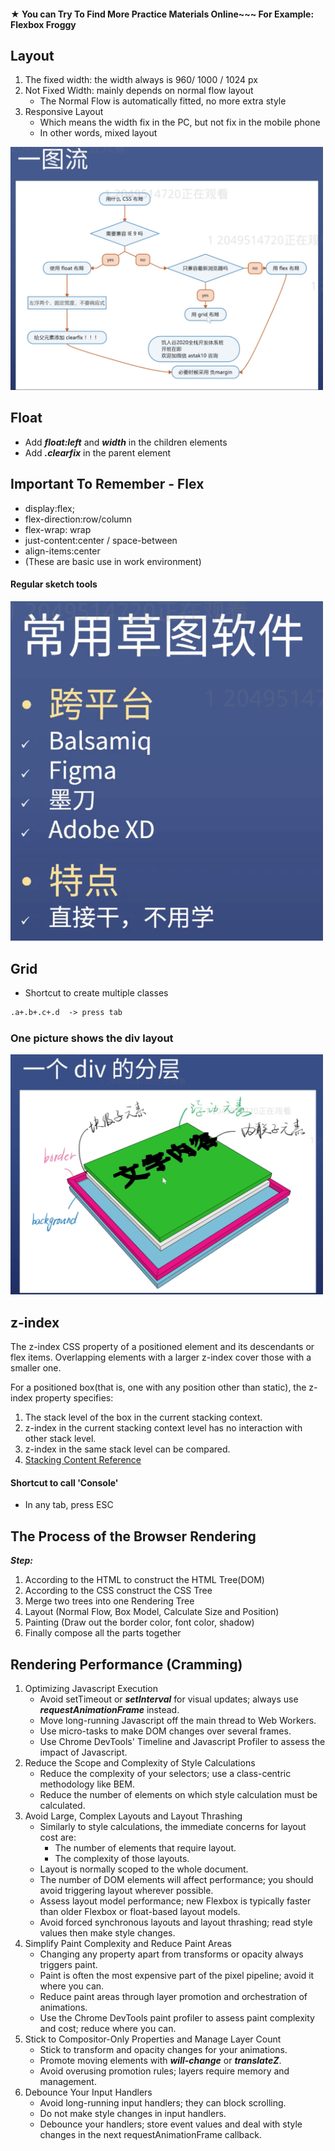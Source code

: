 #### ★ You can Try To Find More Practice Materials Online~~~ For Example: Flexbox Froggy
## Layout
1. The fixed width: the width always is 960/ 1000 / 1024 px
2. Not Fixed Width: mainly depends on normal flow layout
   *  The Normal Flow is automatically fitted, no more extra style
3. Responsive Layout
     * Which means the width fix in the PC, but not fix in the mobile phone
     * In other words, mixed layout

<img src="imgs/CSS_Deploy.png" width="500" alt="CSS Layout Flow Chart">

## Float
* Add  ***float:left*** and ***width*** in the children elements
* Add ***.clearfix*** in the parent element

## Important To Remember - Flex
* display:flex;
* flex-direction:row/column
* flex-wrap: wrap
* just-content:center / space-between
* align-items:center
* (These are basic use in work environment)

#### Regular sketch tools
<img src="imgs/sketch_tools.png" width="500" alt="Sketch Tools">


##  **Grid**
* Shortcut to create multiple classes
```html
.a+.b+.c+.d  -> press tab
```

### One picture shows the div layout
<img src="imgs/div_layout.png" width="500" alt="DIV Layout">


## z-index
   The z-index CSS property of a positioned element and its descendants or flex items. Overlapping elements with a larger z-index cover those with a smaller one.

   For a positioned box(that is, one with any position other than static), the z-index property specifies:
   1. The stack level of the box in the current stacking context.
   2. z-index in the current stacking context level has no interaction with other stack level.
   3. z-index in the same stack level can be compared.
   4. [Stacking Content Reference](https://developer.mozilla.org/en-US/docs/Web/CSS/CSS_Positioning/Understanding_z_index/The_stacking_context)

#### Shortcut to call 'Console'
* In any tab, press  ESC

## The Process of the Browser Rendering
***Step:***
1. According to the HTML to construct the HTML Tree(DOM)
2. According to the CSS construct the CSS Tree
3. Merge two trees into one Rendering Tree
4. Layout (Normal Flow, Box Model, Calculate Size and Position)
5. Painting (Draw out the border color, font color, shadow)
6. Finally compose all the parts together


## Rendering Performance (Cramming)
1. Optimizing Javascript Execution
    - Avoid setTimeout or ***setInterval*** for visual updates; always use ***requestAnimationFrame*** instead.
    - Move long-running Javascript off the main thread to Web Workers.
    - Use micro-tasks to make DOM changes over several frames.
    - Use Chrome DevTools' Timeline and Javascript Profiler to assess the impact of Javascript.
2. Reduce the Scope and Complexity of Style Calculations
    - Reduce the complexity of your selectors; use a class-centric methodology like BEM.
    - Reduce the number of elements on which style calculation must be calculated.
3. Avoid Large, Complex Layouts and Layout Thrashing
    - Similarly to style calculations, the immediate concerns for layout cost are:
      - The number of elements that require layout.
      - The complexity of those layouts.
    - Layout is normally scoped to the whole document.
    - The number of DOM elements will affect performance; you should avoid triggering layout wherever possible.
    - Assess layout model performance; new Flexbox is typically faster than older Flexbox or float-based layout models.
    - Avoid forced synchronous layouts and layout thrashing; read style values then make style changes.
4. Simplify Paint Complexity and Reduce Paint Areas
    - Changing any property apart from transforms or opacity always triggers paint.
    - Paint is often the most expensive part of the pixel pipeline; avoid it where you can.
    - Reduce paint areas through layer promotion and orchestration of animations.
    - Use the Chrome DevTools paint profiler to assess paint complexity and cost; reduce where you can.
5. Stick to Compositor-Only Properties and Manage Layer Count
    - Stick to transform and opacity changes for your animations.
    - Promote moving elements with ***will-change*** or ***translateZ***.
    - Avoid overusing promotion rules; layers require memory and management.
6. Debounce Your Input Handlers
    - Avoid long-running input handlers; they can block scrolling.
    - Do not make style changes in input handlers.
    - Debounce your handlers; store event values and deal with style changes in the next requestAnimationFrame callback.